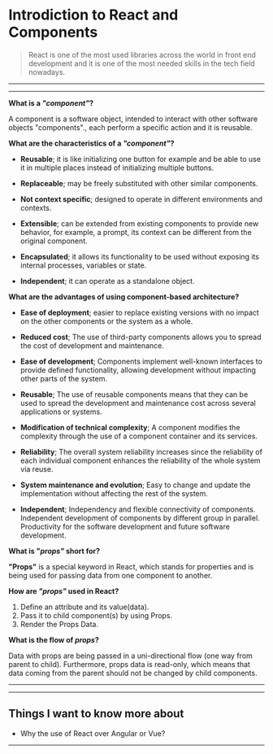 # Introdiction to React and Components

> React is one of the most used libraries across the world in front end development and it is one of the most needed skills in the tech field nowadays.
---
---

**What is a  _"component"_?**

A component is a software object, intended to interact with other software objects "components"., each perform a specific action and it is reusable.

**What are the characteristics of a  _"component"_?**

- **Reusable**; it is like initializing one button for example and be able to use it in multiple places instead of initializing multiple buttons.

- **Replaceable**; may be freely substituted with other similar components.

- **Not context specific**; designed to operate in different environments and contexts.

- **Extensible**; can be extended from existing components to provide new behavior, for example, a prompt, its context can be different from the original component.

- **Encapsulated**; it allows its functionality to be used without exposing its internal processes, variables or state.

- **Independent**; it can operate as a standalone object.

**What are the advantages of using component-based architecture?**

- **Ease of deployment**; easier to replace existing versions with no impact on the other components or the system as a whole.

- **Reduced cost**; The use of third-party components allows you to spread the cost of development and maintenance.

- **Ease of development**; Components implement well-known interfaces to provide defined functionality, allowing development without impacting other parts of the system.

- **Reusable**; The use of reusable components means that they can be used to spread the development and maintenance cost across several applications or systems.

- **Modification of technical complexity**; A component modifies the complexity through the use of a component container and its services.

- **Reliability**; The overall system reliability increases since the reliability of each individual component enhances the reliability of the whole system via reuse.

- **System maintenance and evolution**; Easy to change and update the implementation without affecting the rest of the system.

- **Independent**; Independency and flexible connectivity of components. Independent development of components by different group in parallel. Productivity for the software development and future software development.

**What is "_props"_ short for?**

**"Props"** is a special keyword in React, which stands for properties and is being used for passing data from one component to another.

**How are _"props"_ used in React?**

1. Define an attribute and its value(data).
2. Pass it to child component(s) by using Props.
3. Render the Props Data.

**What is the flow of _props_?**

Data with props are being passed in a uni-directional flow (one way from parent to child). Furthermore, props data is read-only, which means that data coming from the parent should not be changed by child components.

---
---

## Things I want to know more about

- Why the use of React over Angular or Vue?

 ---
